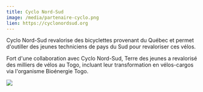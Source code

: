 ```yaml
---
title: Cyclo Nord-Sud
image: /media/partenaire-cyclo.png
lien: https://cyclonordsud.org
---
```

Cyclo Nord-Sud revalorise des bicyclettes provenant du Québec et permet d'outiller des jeunes techniciens de pays du Sud pour revaloriser ces vélos.

Fort d'une collaboration avec Cyclo Nord-Sud, Terre des jeunes a revalorisé des milliers de vélos au Togo, incluant leur transformation en vélos-cargos via l'organisme Bioénergie Togo.

<img src="/media/bet.jpeg">
